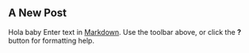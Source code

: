 ## A New Post
Hola baby
Enter text in [Markdown](http://daringfireball.net/projects/markdown/). Use the toolbar above, or click the **?** button for formatting help.

